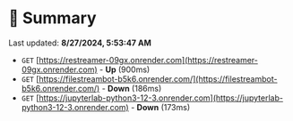# 📖 Summary
Last updated: **8/27/2024, 5:53:47 AM**

- `GET` [https://restreamer-09gx.onrender.com](https://restreamer-09gx.onrender.com) - **Up** (900ms)
- `GET` [https://filestreambot-b5k6.onrender.com/](https://filestreambot-b5k6.onrender.com/) - **Down** (186ms)
- `GET` [https://jupyterlab-python3-12-3.onrender.com](https://jupyterlab-python3-12-3.onrender.com) - **Down** (173ms)
